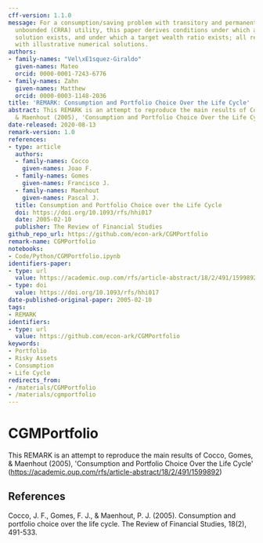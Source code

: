 ```yaml
---
cff-version: 1.1.0
message: For a consumption/saving problem with transitory and permanent shocks and
  unbounded (CRRA) utility, this paper derives conditions under which a nondegenerate
  solution exists, and under which a target wealth ratio exists; all results are paired
  with illustrative numerical solutions.
authors:
- family-names: "Vel\xE1squez-Giraldo"
  given-names: Mateo
  orcid: 0000-0001-7243-6776
- family-names: Zahn
  given-names: Matthew
  orcid: 0000-0003-1148-2036
title: 'REMARK: Consumption and Portfolio Choice Over the Life Cycle'
abstract: This REMARK is an attempt to reproduce the main results of Cocco, Gomes,
  & Maenhout (2005), 'Consumption and Portfolio Choice Over the Life Cycle' (https://academic.oup.com/rfs/article-abstract/18/2/491/1599892)
date-released: 2020-08-13
remark-version: 1.0
references:
- type: article
  authors:
  - family-names: Cocco
    given-names: Joao F.
  - family-names: Gomes
    given-names: Francisco J.
  - family-names: Maenhout
    given-names: Pascal J.
  title: Consumption and Portfolio Choice over the Life Cycle
  doi: https://doi.org/10.1093/rfs/hhi017
  date: 2005-02-10
  publisher: The Review of Financial Studies
github_repo_url: https://github.com/econ-ark/CGMPortfolio
remark-name: CGMPortfolio
notebooks:
- Code/Python/CGMPortfolio.ipynb
identifiers-paper:
- type: url
  value: https://academic.oup.com/rfs/article-abstract/18/2/491/1599892
- type: doi
  value: https://doi.org/10.1093/rfs/hhi017
date-published-original-paper: 2005-02-10
tags:
- REMARK
identifiers:
- type: url
  value: https://github.com/econ-ark/CGMPortfolio
keywords:
- Portfolio
- Risky Assets
- Consumption
- Life Cycle
redirects_from:
- /materials/CGMPortfolio
- /materials/cgmportfolio
---
```


# CGMPortfolio

This REMARK is an attempt to reproduce the main results of Cocco, Gomes, & Maenhout (2005), 'Consumption and Portfolio Choice Over the Life Cycle' (https://academic.oup.com/rfs/article-abstract/18/2/491/1599892)

## References

Cocco, J. F., Gomes, F. J., & Maenhout, P. J. (2005). Consumption and portfolio choice over the life cycle. The Review of Financial Studies, 18(2), 491-533.
